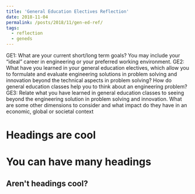 ```yaml
---
title: 'General Education Electives Reflection'
date: 2018-11-04
permalink: /posts/2018/11/gen-ed-ref/
tags:
  - reflection
  - geneds
---
```


GE1: What are your current short/long term goals? You may include your “ideal” career in engineering or your preferred working environment.
GE2:  What  have  you  learned  in  your  general  education  electives,  which  allow  you  to  formulate  and evaluate  engineering  solutions  in  problem  solving  and  innovation  beyond  the  technical  aspects  in problem solving? How do general education classes help you to think about an engineering problem?
GE3: Relate what you have learned in general education classes to seeing beyond the engineering solution in problem solving and innovation. What are some other dimensions to consider and what impact do they have in an economic, global or societal context

Headings are cool
======

You can have many headings
======

Aren't headings cool?
------
